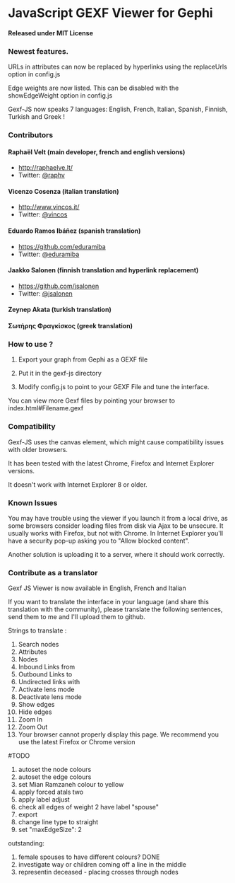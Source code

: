 ﻿# JavaScript GEXF Viewer for Gephi #

#### Released under MIT License ###

### Newest features. ##

URLs in attributes can now be replaced by hyperlinks using the replaceUrls option in config.js

Edge weights are now listed. This can be disabled with the showEdgeWeight option in config.js

Gexf-JS now speaks 7 languages: English, French, Italian, Spanish, Finnish, Turkish and Greek !

### Contributors ##

#### Raphaël Velt (main developer, french and english versions)

* http://raphaelve.lt/
* Twitter: [@raphv](http://twitter.com/raphv)

#### Vicenzo Cosenza (italian translation)

* http://www.vincos.it/
* Twitter: [@vincos](http://twitter.com/vincos)

#### Eduardo Ramos Ibáñez (spanish translation)

* https://github.com/eduramiba
* Twitter: [@eduramiba](http://twitter.com/eduramiba)

#### Jaakko Salonen (finnish translation and hyperlink replacement)

* https://github.com/jsalonen
* Twitter: [@jsalonen](http://twitter.com/jsalonen)

#### Zeynep Akata (turkish translation)

#### Σωτήρης Φραγκίσκος (greek translation)

### How to use ? ##


1. Export your graph from Gephi as a GEXF file

2. Put it in the gexf-js directory

3. Modify config.js to point to your GEXF File and tune the interface.

You can view more Gexf files by pointing your browser to index.html#Filename.gexf

### Compatibility ##

Gexf-JS uses the canvas element, which might cause compatibility issues with older browsers.

It has been tested with the latest Chrome, Firefox and Internet Explorer versions.

It doesn't work with Internet Explorer 8 or older.

### Known Issues ##

You may have trouble using the viewer if you launch it from a local drive, as some browsers consider loading files from disk via Ajax to be unsecure.
It usually works with Firefox, but not with Chrome. In Internet Explorer you'll have a security pop-up asking you to "Allow blocked content".

Another solution is uploading it to a server, where it should work correctly.

### Contribute as a translator ##

Gexf JS Viewer is now available in English, French and Italian

If you want to translate the interface in your language (and share this translation with the community), please translate the following sentences, send them to me and I'll upload them to github.

Strings to translate :

1. Search nodes
2. Attributes
3. Nodes
4. Inbound Links from
5. Outbound Links to
6. Undirected links with
7. Activate lens mode
8. Deactivate lens mode
9. Show edges
1. Hide edges
1. Zoom In
1. Zoom Out
1. Your browser cannot properly display this page. We recommend you use the latest Firefox or Chrome version

#TODO
1. autoset the node colours
2. autoset the edge colours
3. set Mian Ramzaneh colour to yellow
4. apply forced atals two
4. apply label adjust
5. check all edges of weight 2 have label "spouse"
6. export
7. change line type to straight
8. set "maxEdgeSize": 2

outstanding:
1. female spouses to have different colours? DONE
2. investigate way or children coming off a line in the middle
3. representin deceased - placing crosses through nodes
